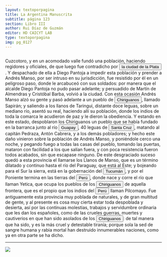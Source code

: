 ```yaml
---
layout: textoporpagina
title: La Argentina Manuscrita
subtitle: página 123
section: Libro III
author: Rui Díaz de Guzmán
editor: HD CAICYT LAB
type: textoporpagina
img: pg_0127
---
```


<div class="row">
    <div class="column">
<p>Cuzcotoro, y en un acomodado valle fundó una población, haciendo regidores y oficiales, de que luego fue contradicho por <a href="https://recogito.pelagios.org/document/wzqxhk0h3vpikm/part/1/edit#10db5af0-b7d6-4514-b193-b3c38a3128aa" target="_blank"><button class="balloon" data-balloon-pos="up" data-balloon-length="large" data-balloon="La provincia de Charcas, cuyos límites se superponen con la Audiencia de Charchas, tenía su sede en Sucre (Ciudad de la Plata, 1538).">la ciudad de la Plata</button></a>. Y despachado de ella a Diego Pantoja a impedir esta población y prender a Andrés Manso, por ser intruso en su jurisdicción, fue resistido por él en un peligroso paso, donde le arcabuceó con sus soldados: por manera que el alcalde Diego Pantoja no pudo pasar adelante; y persuadido de Martín de Almendras y Cristóbal Barba, volvió a la ciudad. Con esta ocasión Andrés Manso alzó su gente y pasó adelante a un pueblo de <button class="balloon" data-balloon-pos="up" data-balloon-length="large" data-balloon="Los Chiriguanos, son grupo de lengua Tupí - Guaraní que desde el Amazonas ocuparon sectores de Paraguay, Bolivia y Argentina. Fue el punto culminante de su expansión hacia el sur, en la búsqueda mesiánica de la &quot;Tierra sin mal&quot; o de nuevas tierras para cultivo. Eran agricultores sedentarios, a base de mandioca, zapallos, batata y maíz. La técnica de cultivo era la típica &quot;milpa&quot; amazónica: talado de árboles, corte de la maleza, incendio y posterior cultivo sobre el terreno quemado. Entre los siglos XV y XVI sometieron a los Chané a los que esclavizaron. Algunas crónicas indican que ese dominio se sustentó en una sistemática antropofagia que prácticamente devastó a los Chané.">Chiriguanos</button>, llamado Sapirán; y saliendo a los llanos de Taringui, distante doce leguas, sobre un mediano río, asentó su real, haciendo allí su población, donde los indios de toda la comarca le acudieron de paz y le dieron la obediencia. Y estando en este estado, despoblaron los Chiriguanos un pueblo que se había fundado en la barranca junto al río <a href="https://recogito.pelagios.org/document/wzqxhk0h3vpikm/part/1/edit#f5c2d3d5-f3e4-443a-b94a-d74154b66427" target="_blank"><button class="balloon" data-balloon-pos="up" data-balloon-length="large" data-balloon="El río Grande o río Guapay es un largo río amazónico boliviano, un afluente del río Mamoré, que discurre en su mayor parte por el departamento de Santa Cruz, aunque también lo hace como frontera en los departamentos de Chuquisaca y Cochabamba y en la boca es puntualmente límite del departamento del Beni.">Guapay</button></a>, 40 leguas de <a href="https://recogito.pelagios.org/document/wzqxhk0h3vpikm/part/1/edit#b3634619-9c0c-48e7-8487-0c5b586eadb9" target="_blank"><button class="balloon" data-balloon-pos="up" data-balloon-length="large" data-balloon="Este asentamiento fue efectivamente fundado por un conquistador de Asunción, Nuflo de Chávez en 1561. La ciudad sufrió varios traslados en el curso de su historia hasta establecerse dónde se encuentra hoy en día. El primer sitio de la fundación fue en la serranía de Chiquitos, a orilla del río Sutó.">Santa Cruz</button></a>, matando al capitán Pedraza, Antón Cabrera, y a los demás pobladores; y hecho este daño vinieron sobre la población de Andrés Manso, y poniéndole cerco una noche, y pegando fuego a todas las casas del pueblo, tomando las puertas, mataron con facilidad a los que salían fuera, y con poca resistencia fueron todos acabados, sin que escapase ninguno. De este desgraciado suceso quedó a esta provincia el llamarse los Llanos de Manso, que es un término dilatado y continuo hasta el río del Paraguay, que está al Este; y bojeando para el Sur la sierra, está en la gobernación del <a href="https://recogito.pelagios.org/document/wzqxhk0h3vpikm/part/1/edit#235b1765-6134-47c8-aa8a-ed691fb63677" target="_blank"><button class="balloon" data-balloon-pos="up" data-balloon-length="large" data-balloon="Si bien la gobernación de Tucumán se establece en 1563, los territorios que la integraban (las actuales provincias argentinas de Tucumán, Jujuy, Salta, Santiago del Estero y Catamarca) ya habían sido objeto de conquista y colonización en la primera mitad del siglo XVI a partir de avanzadas provenientes de Asunción, Chile y Perú.">Tucumán</button></a>, y por el Poniente termina en las tierras del <a href="https://recogito.pelagios.org/document/wzqxhk0h3vpikm/part/1/edit#7c4475f4-3b78-4a5e-adb2-fb75cc1e9a31" target="_blank"><button class="balloon" data-balloon-pos="up" data-balloon-length="large" data-balloon="Entendido como virreinato del Perú.">Perú</button></a>, donde nace y corre el río que llaman Yetica, que ocupa los pueblos de los <button class="balloon" data-balloon-pos="up" data-balloon-length="large" data-balloon="Los Chiriguanos, son grupo de lengua Tupí - Guaraní que desde el Amazonas ocuparon sectores de Paraguay, Bolivia y Argentina. Fue el punto culminante de su expansión hacia el sur, en la búsqueda mesiánica de la &quot;Tierra sin mal&quot; o de nuevas tierras para cultivo. Eran agricultores sedentarios, a base de mandioca, zapallos, batata y maíz. La técnica de cultivo era la típica &quot;milpa&quot; amazónica: talado de árboles, corte de la maleza, incendio y posterior cultivo sobre el terreno quemado. Entre los siglos XV y XVI sometieron a los Chané a los que esclavizaron. Algunas crónicas indican que ese dominio se sustentó en una sistemática antropofagia que prácticamente devastó a los Chané.">Chiriguanos</button> de aquella frontera, que es el propio que los indios del <a href="https://recogito.pelagios.org/document/wzqxhk0h3vpikm/part/1/edit#e7fa8022-4841-4a7b-b06b-59684200f207" target="_blank"><button class="balloon" data-balloon-pos="up" data-balloon-length="large" data-balloon="Entendido como virreinato del Perú.">Perú</button></a> llaman Pilcomayo. Fue antiguamente esta provincia muy poblada de naturales, y de gran multitud de gente, y al presente es cosa muy cierta estar toda despoblada y desierta, así por las continuas molestias, trabajos y servidumbre ordinaria que les dan los españoles, como de las crueles guerras, muertes y cautiverios en que han sido asolados de los <button class="balloon" data-balloon-pos="up" data-balloon-length="large" data-balloon="Los Chiriguanos, son grupo de lengua Tupí - Guaraní que desde el Amazonas ocuparon sectores de Paraguay, Bolivia y Argentina. Fue el punto culminante de su expansión hacia el sur, en la búsqueda mesiánica de la &quot;Tierra sin mal&quot; o de nuevas tierras para cultivo. Eran agricultores sedentarios, a base de mandioca, zapallos, batata y maíz. La técnica de cultivo era la típica &quot;milpa&quot; amazónica: talado de árboles, corte de la maleza, incendio y posterior cultivo sobre el terreno quemado. Entre los siglos XV y XVI sometieron a los Chané a los que esclavizaron. Algunas crónicas indican que ese dominio se sustentó en una sistemática antropofagia que prácticamente devastó a los Chané.">Chiriguanos</button>: de tal manera que ha sido, y es la más cruel y detestable tiranía; porque sola la sed de sangre humana y rabia mortal han destruido innumerables naciones, como ya en otra parte se ha dicho.</p><hr></div>

<div class="column">
<a href="{{site.baseurl}}/assets/img/argentina_manuscrita/{{page.img}}.jpg"><img src="{{site.baseurl}}/assets/img/argentina_manuscrita/{{page.img}}.jpg"></a>
    </div>
</div>